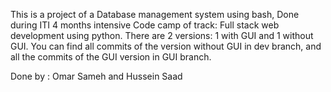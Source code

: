 This is a project of a Database management system using bash, Done during ITI 4 months intensive Code camp of track: Full stack web development using python.
There are 2 versions: 1 with GUI and 1 without GUI.
You can find all commits of the version without GUI in dev branch, and all the commits of the GUI version in GUI branch.

Done by : Omar Sameh and Hussein Saad

